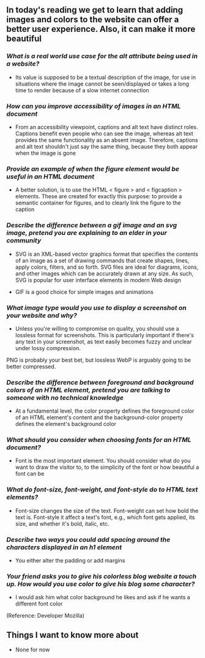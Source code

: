 ## In today's reading we get to learn that adding images and colors to the website can offer a better user experience. Also, it can make it more beautiful ##

### *What is a real world use case for the alt attribute being used in a website?* ###

- Its value is supposed to be a textual description of the image, for use in situations where the image cannot be seen/displayed or takes a long time to render because of a slow internet connection

### *How can you improve accessibility of images in an HTML document* ###

- From an accessibility viewpoint, captions and alt text have distinct roles. Captions benefit even people who can see the image, whereas alt text provides the same functionality as an absent image. Therefore, captions and alt text shouldn't just say the same thing, because they both appear when the image is gone

### *Provide an example of when the figure element would be useful in an HTML document* ###

- A better solution, is to use the HTML < figure > and < figcaption > elements. These are created for exactly this purpose: to provide a semantic container for figures, and to clearly link the figure to the caption

### *Describe the difference between a gif image and an svg image, pretend you are explaining to an elder in your community* ###

- SVG is an XML-based vector graphics format that specifies the contents of an image as a set of drawing commands that create shapes, lines, apply colors, filters, and so forth. SVG files are ideal for diagrams, icons, and other images which can be accurately drawn at any size. As such, SVG is popular for user interface elements in modern Web design

- GIF is a good choice for simple images and animations

### *What image type would you use to display a screenshot on your website and why?* ###

- Unless you're willing to compromise on quality, you should use a lossless format for screenshots. This is particularly important if there's any text in your screenshot, as text easily becomes fuzzy and unclear under lossy compression.

PNG is probably your best bet, but lossless WebP is arguably going to be better compressed.


### *Describe the difference between foreground and background colors of an HTML element, pretend you are talking to someone with no technical knowledge* ###

- At a fundamental level, the color property defines the foreground color of an HTML element's content and the background-color property defines the element's background color


### *What should you consider when choosing fonts for an HTML document?* ###

- Font is the most important element. You should consider what do you want to draw the visitor to, to the simplicity of the font or how beautiful a font can be

### *What do font-size, font-weight, and font-style do to HTML text elements?* ###

- Font-size changes the size of the text. Font-weight can set how bold the text is. Font-style it affect a text's font, e.g., which font gets applied, its size, and whether it's bold, italic, etc.

### *Describe two ways you could add spacing around the characters displayed in an h1 element* ###

- You either alter the padding or add margins

### *Your friend asks you to give his colorless blog website a touch up. How would you use color to give his blog some character?* ###

- I would ask him what color background he likes and ask if he wants a different font color

(Reference: Developer Mozilla)
## Things I want to know more about 

- None for now

